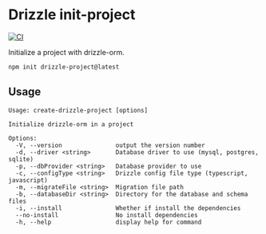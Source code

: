 # Drizzle init-project

[![CI](https://github.com/Neo-Ciber94/drizzle-init/actions/workflows/ci.yml/badge.svg)](https://github.com/Neo-Ciber94/drizzle-init/actions/workflows/ci.yml)

Initialize a project with drizzle-orm.

```bash
npm init drizzle-project@latest
```

## Usage

```text
Usage: create-drizzle-project [options]

Initialize drizzle-orm in a project

Options:
  -V, --version               output the version number
  -d, --driver <string>       Database driver to use (mysql, postgres, sqlite)
  -p, --dbProvider <string>   Database provider to use
  -c, --configType <string>   Drizzle config file type (typescript, javascript)
  -m, --migrateFile <string>  Migration file path
  -b, --databaseDir <string>  Directory for the database and schema files
  -i, --install               Whether if install the dependencies
  --no-install                No install dependencies
  -h, --help                  display help for command
```
